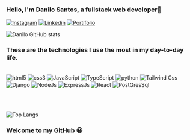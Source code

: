 ### Hello, I'm Danilo Santos, a fullstack web developer👋

[![Instagram](https://img.shields.io/badge/Instagram-E4405F?style=for-the-badge&logo=instagram&logoColor=white)](https://www.instagram.com/dansnt_77/) 
[![Linkedin](https://img.shields.io/badge/LinkedIn-0077B5?style=for-the-badge&logo=linkedin&logoColor=white)](https://www.linkedin.com/in/danilo-santos-8b1659251/)
[![Portifólio](https://img.shields.io/website?label=Potifolio.com&style=for-the-badge&url=https://https://my-portifolio-a9u6522vu-dansnt77.vercel.app/)](https://my-portifolio-pwx7wrhb8-dansnt77.vercel.app/)


![Danilo GitHub stats](https://github-readme-stats.vercel.app/api?username=Dansnt77&show_icons=true&theme=synthwave)

### These are the technologies I use the most in my day-to-day life.

<div style="display: inline_block"><br/>
    <img align="center" alt="html5" src="https://img.shields.io/badge/HTML5-E34F26?style=for-the-badge&logo=html5&logoColor=white">
    <img align="center" alt="css3" src="https://img.shields.io/badge/CSS3-1572B6?style=for-the-badge&logo=css3&logoColor=white">
    <img align="center" alt="JavaScript" src="https://img.shields.io/badge/JavaScript-F7DF1E?style=for-the-badge&logo=javascript&logoColor=black">
    <img align="center" alt="TypeScript" src="https://img.shields.io/badge/TypeScript-007ACC?style=for-the-badge&logo=typescript&logoColor=white">
    <img align="center" alt="python" src="https://img.shields.io/badge/Python-14354C?style=for-the-badge&logo=python&logoColor=white">
    <img align="center" alt="Tailwind Css" src="https://img.shields.io/badge/Tailwind_CSS-38B2AC?style=for-the-badge&logo=tailwind-css&logoColor=white">
    <img align="center" alt="Django" src="https://img.shields.io/badge/Django-092E20?style=for-the-badge&logo=django&logoColor=white">
    <img align="center" alt="NodeJs" src="https://img.shields.io/badge/Node.js-43853D?style=for-the-badge&logo=node.js&logoColor=white">
    <img align="center" alt="ExpressJs" src="https://img.shields.io/badge/Express.js-404D59?style=for-the-badge">
    <img align="center" alt="React" src="https://img.shields.io/badge/React-20232A?style=for-the-badge&logo=react&logoColor=61DAFB">
    <img align="center" alt="PostGresSql" src="https://img.shields.io/badge/PostgreSQL-316192?style=for-the-badge&logo=postgresql&logoColor=white">
</div>

<br><br/>

![Top Langs](https://github-readme-stats.vercel.app/api/top-langs/?username=Dansnt77&layout=compact)


### Welcome to my GitHub 😀
